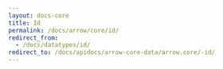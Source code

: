 ```yaml
---
layout: docs-core
title: Id
permalink: /docs/arrow/core/id/
redirect_from:
  - /docs/datatypes/id/
redirect_to: /docs/apidocs/arrow-core-data/arrow.core/-id/
---
```

